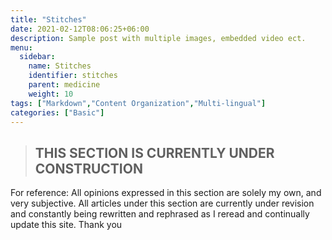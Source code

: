 ```yaml
---
title: "Stitches"
date: 2021-02-12T08:06:25+06:00
description: Sample post with multiple images, embedded video ect.
menu:
  sidebar:
    name: Stitches
    identifier: stitches
    parent: medicine
    weight: 10
tags: ["Markdown","Content Organization","Multi-lingual"]
categories: ["Basic"]
---
```

>##       THIS SECTION IS CURRENTLY UNDER CONSTRUCTION

For reference: All opinions expressed in this section are solely my own, and very subjective. All articles under this section are currently under revision and constantly being rewritten and rephrased as I reread and continually update this site. Thank you
